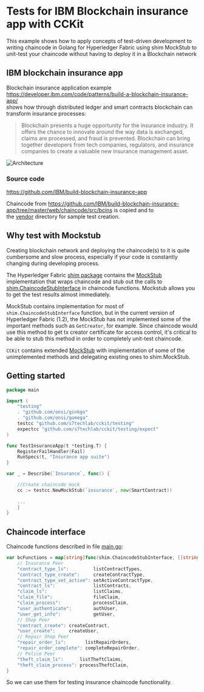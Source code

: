 # Tests for IBM Blockchain insurance app with CCKit

This example shows how to apply concepts of test-driven development to writing chaincode in Golang for Hyperledger Fabric 
using shim MockStub to unit-test your chaincode without having to deploy it in a Blockchain network

 
##  IBM blockchain insurance app  

Blockchain insurance application example https://developer.ibm.com/code/patterns/build-a-blockchain-insurance-app/  
shows how through distributed ledger and smart contracts blockchain can transform insurance processes:
 
>Blockchain presents a huge opportunity for the insurance industry. It offers the chance to innovate around the way
data is exchanged, claims are processed, and fraud is prevented. Blockchain can bring together developers from tech 
companies, regulators, and insurance companies to create a valuable new insurance management asset. 
 
![Architecture](vendor/ibm-app/images/arch-blockchain-insurance2.png)


### Source code 

https://github.com/IBM/build-blockchain-insurance-app

Chaincode from  https://github.com/IBM/build-blockchain-insurance-app/tree/master/web/chaincode/src/bcins is copied and to  
the [vendor](vendor) directory for sample test creation.

## Why test with Mockstub

Creating blockchain network and deploying the chaincode(s) to it is quite cumbersome and slow process, especially if your 
code is constantly changing during developing process. 

The Hyperledger Fabric [shim package](https://github.com/hyperledger/fabric/tree/release-1.2/core/chaincode/shim) 
contains the [MockStub](https://github.com/hyperledger/fabric/blob/release-1.2/core/chaincode/shim/mockstub.go)
implementation that wraps chaincode and stub out the calls to 
[shim.ChaincodeStubInterface](https://github.com/hyperledger/fabric/blob/release-1.2/core/chaincode/shim/interfaces.go) 
in chaincode functions. Mockstub allows you to get the test results almost immediately.


MockStub contains implementation for most of `shim.ChaincodeStubInterface` function, but in the current version 
of Hyperledger Fabric (1.2), the MockStub has not implemented some of the important methods such
as `GetCreator`, for example. Since chaincode would use this method to get tx creator certificate
for access control, it's critical to be able to stub this method  in order to completely unit-test chaincode. 

`CCKit` contains extended [MockStub](../../../testing/mockstub.go) with implementation of some of the unimplemented
methods and delegating existing ones to shim.MockStub.


## Getting started

```go
package main

import (
	"testing"
	. "github.com/onsi/ginkgo"
	. "github.com/onsi/gomega"
	testcc "github.com/s7techlab/cckit/testing"
	expectcc "github.com/s7techlab/cckit/testing/expect"
)

func TestInsuranceApp(t *testing.T) {
	RegisterFailHandler(Fail)
	RunSpecs(t, "Insurance app suite")
}

var _ = Describe(`Insurance`, func() {

	//Create chaincode mock
	cc := testcc.NewMockStub(`insurance`, new(SmartContract))
	
	...
	}
}
```

 
## Chaincode interface 

Chaincode functions described in file [main.go](main.go):

```go
var bcFunctions = map[string]func(shim.ChaincodeStubInterface, []string) pb.Response{
	// Insurance Peer
	"contract_type_ls":         listContractTypes,
	"contract_type_create":     createContractType,
	"contract_type_set_active": setActiveContractType,
	"contract_ls":              listContracts,
	"claim_ls":                 listClaims,
	"claim_file":               fileClaim,
	"claim_process":            processClaim,
	"user_authenticate":        authUser,
	"user_get_info":            getUser,
	// Shop Peer
	"contract_create": createContract,
	"user_create":     createUser,
	// Repair Shop Peer
	"repair_order_ls":       listRepairOrders,
	"repair_order_complete": completeRepairOrder,
	// Police Peer
	"theft_claim_ls":      listTheftClaims,
	"theft_claim_process": processTheftClaim,
}
```

So we can use them for testing insurance chaincode functionality.